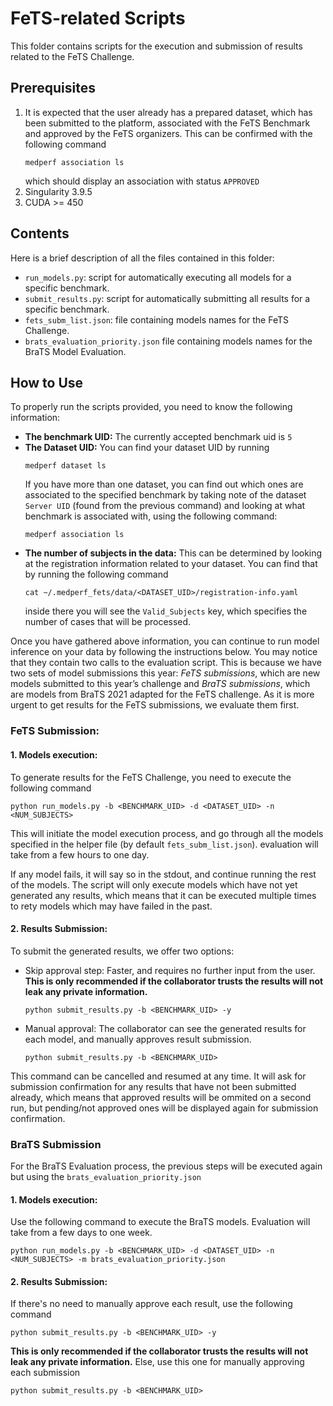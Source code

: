 # FeTS-related Scripts
This folder contains scripts for the execution and submission of results related to the FeTS Challenge. 

## Prerequisites
1. It is expected that the user already has a prepared dataset, which has been submitted to the platform, associated with the FeTS Benchmark and approved by the FeTS organizers.
   This can be confirmed with the following command
   ```
   medperf association ls
   ```
   which should display an association with status `APPROVED`
2. Singularity 3.9.5
3. CUDA >= 450

## Contents
Here is a brief description of all the files contained in this folder:
- `run_models.py`: script for automatically executing all models for a specific benchmark.
- `submit_results.py`: script for automatically submitting all results for a specific benchmark.
- `fets_subm_list.json`: file containing models names for the FeTS Challenge.
- `brats_evaluation_priority.json` file containing models names for the BraTS Model Evaluation.
## How to Use
To properly run the scripts provided, you need to know the following information:
- **The benchmark UID:** The currently accepted benchmark uid is `5`
- **The Dataset UID:** You can find your dataset UID by running
  ```
  medperf dataset ls
  ```
  If you have more than one dataset, you can find out which ones are associated to the specified benchmark by taking note of the dataset `Server UID` (found from the previous command) and looking at what benchmark is associated with, using the following command:
  ```
  medperf association ls
  ```
- **The number of subjects in the data:** This can be determined by looking at the registration information related to your dataset. You can find that by running the following command
  ```
  cat ~/.medperf_fets/data/<DATASET_UID>/registration-info.yaml
  ```
  inside there you will see the `Valid_Subjects` key, which specifies the number of cases that will be processed.
  
Once you have gathered above information, you can continue to run model inference on your data by following the instructions below. You may notice that they contain two calls to the evaluation script. This is because we have two sets of model submissions this year: *FeTS submissions*, which are new models submitted to this year’s challenge and *BraTS submissions*, which are models from BraTS 2021 adapted for the FeTS challenge. As it is more urgent to get results for the FeTS submissions, we evaluate them first.

### FeTS Submission:
#### 1. Models execution:
   To generate results for the FeTS Challenge, you need to execute the following command
   ```
   python run_models.py -b <BENCHMARK_UID> -d <DATASET_UID> -n <NUM_SUBJECTS>
   ```
   This will initiate the model execution process, and go through all the models specified in the helper file (by default `fets_subm_list.json`). evaluation will take from a few hours to one day.
   
   If any model fails, it will say so in the stdout, and continue running the rest of the models. The script will only execute models which have not yet generated any results, which means that it can be executed multiple times to rety models which may have failed in the past.
#### 2. Results Submission:
   To submit the generated results, we offer two options:
   - Skip approval step: Faster, and requires no further input from the user. **This is only recommended if the collaborator trusts the results will not leak any private information.**
     ```
     python submit_results.py -b <BENCHMARK_UID> -y
     ```
   - Manual approval: The collaborator can see the generated results for each model, and manually approves result submission.   
	 ```
	 python submit_results.py -b <BENCHMARK_UID>
	 ```
   
   This command can be cancelled and resumed at any time. It will ask for submission confirmation for any results that have not been submitted already, which means that approved results will be ommited on a second run, but pending/not approved ones will be displayed again for submission confirmation.

### BraTS Submission
For the BraTS Evaluation process, the previous steps will be executed again but using the `brats_evaluation_priority.json`
#### 1. Models execution:
Use the following command to execute the BraTS models. Evaluation will take from a few days to one week.
```
python run_models.py -b <BENCHMARK_UID> -d <DATASET_UID> -n <NUM_SUBJECTS> -m brats_evaluation_priority.json
```

#### 2. Results Submission:
If there's no need to manually approve each result, use the following command
```
python submit_results.py -b <BENCHMARK_UID> -y
```
**This is only recommended if the collaborator trusts the results will not leak any private information.**
Else, use this one for manually approving each submission 
```
python submit_results.py -b <BENCHMARK_UID>
```
